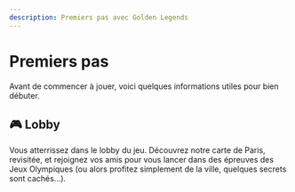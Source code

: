 ```yaml
---
description: Premiers pas avec Golden Legends
---
```


# Premiers pas
Avant de commencer à jouer, voici quelques informations utiles pour bien débuter.

## 🎮 Lobby
Vous atterrissez dans le lobby du jeu. Découvrez notre carte de Paris, revisitée, et rejoignez vos amis pour vous lancer dans des épreuves des Jeux Olympiques (ou alors profitez simplement de la ville, quelques secrets sont cachés...).